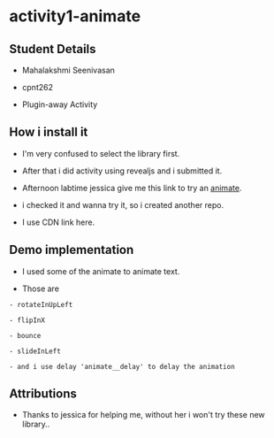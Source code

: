 # activity1-animate

## Student Details

  * Mahalakshmi Seenivasan

  * cpnt262

  * Plugin-away Activity

## How i install it

  * I'm very confused to select the library first.

  * After that i did activity using revealjs and i submitted it.

  * Afternoon labtime jessica give me this link to try an [animate](https://animate.style/).

  * i checked it and wanna try it, so i created another repo.

  * I use CDN link here.

## Demo implementation

  * I used some of the animate to animate text.

  *  Those are 

    - rotateInUpLeft

    - flipInX

    - bounce
    
    - slideInLeft

    - and i use delay 'animate__delay' to delay the animation

## Attributions

  * Thanks to jessica for helping me, without her i won't try these new library.. 